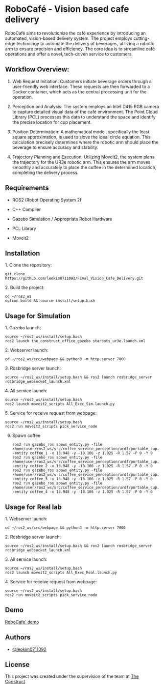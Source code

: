 # RoboCafé - Vision based cafe delivery

RoboCafé aims to revolutionize the café experience by introducing an automated, vision-based delivery system. The project employs cutting-edge technology to automate the delivery of beverages, utilizing a robotic arm to ensure precision and efficiency. The core idea is to streamline café operations and offer a novel, tech-driven service to customers.

## Workflow Overview:

1. Web Request Initiation: 
Customers initiate beverage orders through a user-friendly web interface. These requests are then forwarded to a Docker container, which acts as the central processing unit for the operation.

2. Perception and Analysis: 
The system employs an Intel D415 RGB camera to capture detailed visual data of the café environment. The Point Cloud Library (PCL) processes this data to understand the space and identify the precise location for cup placement.

3. Position Determination: 
A mathematical model, specifically the least square approximation, is used to slove the ideal circle equation. This calculation precisely determines where the robotic arm should place the beverage to ensure accuracy and stability.

4. Trajectory Planning and Execution: 
Utilizing MoveIt2, the system plans the trajectory for the UR3e robotic arm. This ensures the arm moves smoothly and accurately to place the coffee in the determined location, completing the delivery process.

## Requirements

- ROS2 (Robot Operating System 2)

- C++ Compiler

- Gazebo Simulation / Appropriate Robot Hardware
  
- PCL Library

- Moveit2

## Installation

1\. Clone the repository:

   ```
   git clone https://github.com/leokim0711092/Final_Vision_Cafe_Delivery.git
   ```

2\. Build the project:
   ```
   cd ~/ros2_ws
   colcon build && source install/setup.bash
   ```

## Usage for Simulation
1\. Gazebo launch:
   ```
   source ~/ros2_ws/install/setup.bash
   ros2 launch the_construct_office_gazebo starbots_ur3e.launch.xml
   ```
2\. Webserver launch:
   ```
   cd ~/ros2_ws/src/webpage && python3 -m http.server 7000
   ```
3\. Rosbridge server launch:
   ```
   source ~/ros2_ws/install/setup.bash && ros2 launch rosbridge_server rosbridge_websocket_launch.xml
   ```
4\. All service launch:
   ```
   source ~/ros2_ws/install/setup.bash
   ros2 launch moveit2_scripts All_Exec_Sim.launch.py  
   ```
5\. Service for receive request from webpage:
   ```
   source ~/ros2_ws/install/setup.bash
   ros2 run moveit2_scripts pick_service_node
   ```
6. Spawn coffee
   ```
   ros2 run gazebo_ros spawn_entity.py -file /home/user/ros2_ws/src/coffee_service_perception/urdf/portable_cup.urdf -entity coffee_1 -x 13.948 -y -18.106 -z 1.025 -R 1.57 -P 0 -Y 0
   ros2 run gazebo_ros spawn_entity.py -file /home/user/ros2_ws/src/coffee_service_perception/urdf/portable_cup.urdf -entity coffee_2 -x 13.948 -y -18.106 -z 1.025 -R 1.57 -P 0 -Y 0
   ros2 run gazebo_ros spawn_entity.py -file /home/user/ros2_ws/src/coffee_service_perception/urdf/portable_cup.urdf -entity coffee_3 -x 13.948 -y -18.106 -z 1.025 -R 1.57 -P 0 -Y 0
   ros2 run gazebo_ros spawn_entity.py -file /home/user/ros2_ws/src/coffee_service_perception/urdf/portable_cup.urdf -entity coffee_4 -x 13.948 -y -18.106 -z 1.025 -R 1.57 -P 0 -Y 0
   ```
## Usage for Real lab

1\. Webserver launch:

   ```
   cd ~/ros2_ws/src/webpage && python3 -m http.server 7000
   ```
2\. Rosbridge server launch:
   ```
   source ~/ros2_ws/install/setup.bash && ros2 launch rosbridge_server rosbridge_websocket_launch.xml
   ```
3\. All service launch:
   ```
   source ~/ros2_ws/install/setup.bash
   ros2 launch moveit2_scripts All_Exec_Real.launch.py 
   ```
4\. Service for receive request from webpage:
   ```
   source ~/ros2_ws/install/setup.bash
   ros2 run moveit2_scripts pick_service_node
   ```
## Demo

[RoboCafe' demo
](https://www.youtube.com/watch?v=-7of2jbOiUU)

## Authors

- [@leokim0711092](https://github.com/leokim0711092)

## License
This project was created under the supervision of the team at [The Construct](https://theconstructsim.com/)
